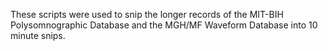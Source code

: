 These scripts were used to snip the longer records of the MIT-BIH Polysomnographic Database and the MGH/MF Waveform Database into 10 minute snips.
